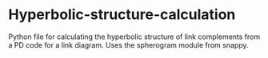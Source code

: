# Hyperbolic-structure-calculation
Python file for calculating the hyperbolic structure of link complements from a PD code for a link diagram.  Uses the spherogram module from snappy.
